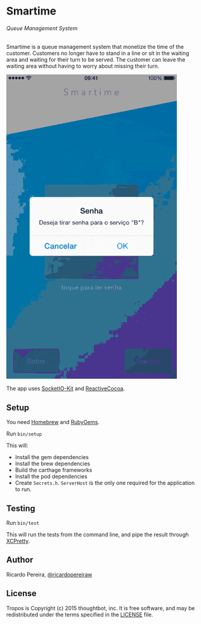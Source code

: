 Smartime
===============

###### Queue Management System

Smartime is a queue management system that monetize the time of the customer. Customers no longer have to stand in a line or sit in the waiting area and waiting for their turn to be served. The customer can leave the waiting area without having to worry about missing their turn.

![Smartime demo][demo]

[demo]: https://raw.githubusercontent.com/ricardopereira/Smartime/master/Resources/Smartime-low.gif?token=ADYIwfcXPTkd1s207Jd0-YXt8YxWPIIsks5VlWZ3wA%3D%3D

The app uses [SocketIO-Kit](https://github.com/ricardopereira/SocketIO-Kit) and [ReactiveCocoa](https://github.com/ReactiveCocoa/ReactiveCocoa).

Setup
-----

You need [Homebrew](http://brew.sh) and [RubyGems](https://rubygems.org).

Run `bin/setup`

This will:

- Install the gem dependencies
- Install the brew dependencies
- Build the carthage frameworks
- Install the pod dependencies
- Create `Secrets.h`. `ServerHost` is the only one required for the
  application to run.
  
Testing
-----

Run `bin/test`

This will run the tests from the command line, and pipe the result through [XCPretty](https://github.com/supermarin/xcpretty).

Author
------

Ricardo Pereira, [@ricardopereiraw](https://twitter.com/ricardopereiraw)

License
-------

Tropos is Copyright (c) 2015 thoughtbot, inc. It is free software,
and may be redistributed under the terms specified in the [LICENSE] file.

[LICENSE]: /LICENSE.md
